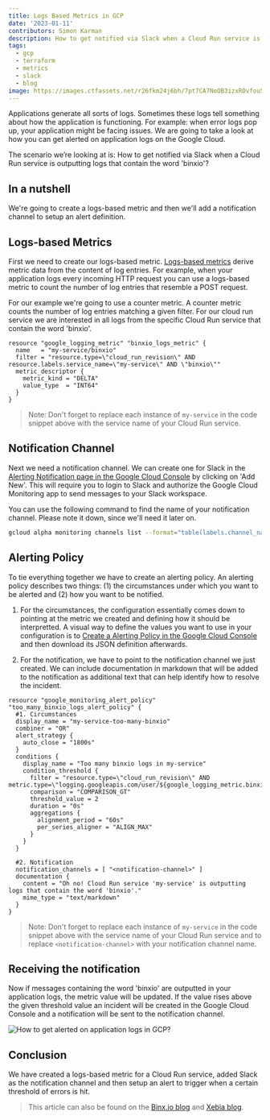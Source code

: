 ```yaml
---
title: Logs Based Metrics in GCP
date: '2023-01-11'
contributors: Simon Karman
description: How to get notified via Slack when a Cloud Run service is outputting logs that contain the word ‘binxio’?
tags:
  - gcp
  - terraform
  - metrics
  - slack
  - blog
image: https://images.ctfassets.net/r26fkm24j6bh/7pt7CA7NoOB3izxROvfou5/5c58ef247d88bf6ae7efef82dbcfeb41/how-to-get-alerted-on-application-logs-in-gcp-notification-1.png
---
```


Applications generate all sorts of logs. Sometimes these logs tell something about how the application is functioning. For example: when error logs pop up, your application might be facing issues. We are going to take a look at how you can get alerted on application logs on the Google Cloud.

The scenario we’re looking at is: How to get notified via Slack when a Cloud Run service is outputting logs that contain the word 'binxio'?

## In a nutshell
We're going to create a logs-based metric and then we'll add a notification channel to setup an alert definition.

## Logs-based Metrics
First we need to create our logs-based metric. [Logs-based metrics](https://cloud.google.com/logging/docs/logs-based-metrics) derive metric data from the content of log entries. For example, when your application logs every incoming HTTP request you can use a logs-based metric to count the number of log entries that resemble a POST request.

For our example we're going to use a counter metric. A counter metric counts the number of log entries matching a given filter. For our cloud run service we are interested in all logs from the specific Cloud Run service that contain the word 'binxio'.

```hcl
resource "google_logging_metric" "binxio_logs_metric" {
  name   = "my-service/binxio"
  filter = "resource.type=\"cloud_run_revision\" AND resource.labels.service_name=\"my-service\" AND \"binxio\""
  metric_descriptor {
    metric_kind = "DELTA"
    value_type  = "INT64"
  }
}
```

> Note: Don't forget to replace each instance of `my-service` in the code snippet above with the service name of your Cloud Run service.

## Notification Channel
Next we need a notification channel. We can create one for Slack in the [Alerting Notification page in the Google Cloud Console](https://console.cloud.google.com/monitoring/alerting/notifications) by clicking on 'Add New'. This will require you to login to Slack and authorize the Google Cloud Monitoring app to send messages to your Slack workspace.

You can use the following command to find the name of your notification channel. Please note it down, since we'll need it later on.

```bash
gcloud alpha monitoring channels list --format="table(labels.channel_name,name)"
```

## Alerting Policy
To tie everything together we have to create an alerting policy. An alerting policy describes two things: (1) the circumstances under which you want to be alerted and (2) how you want to be notified.

1. For the circumstances, the configuration essentially comes down to pointing at the metric we created and defining how it should be interpretted. A visual way to define the values you want to use in your configuration is to [Create a Alerting Policy in the Google Cloud Console](https://console.cloud.google.com/monitoring/alerting/policies/create) and then download its JSON definition afterwards.

2. For the notification, we have to point to the notification channel we just created. We can include documentation in markdown that will be added to the notification as additional text that can help identify how to resolve the incident.

```hcl
resource "google_monitoring_alert_policy" "too_many_binxio_logs_alert_policy" {
  #1. Circumstances
  display_name = "my-service-too-many-binxio"
  combiner = "OR"
  alert_strategy {
    auto_close = "1800s"
  }
  conditions {
    display_name = "Too many binxio logs in my-service"
    condition_threshold {
      filter = "resource.type=\"cloud_run_revision\" AND metric.type=\"logging.googleapis.com/user/${google_logging_metric.binxio_logs_metric.name}\""
      comparison = "COMPARISON_GT"
      threshold_value = 2
      duration = "0s"
      aggregations {
        alignment_period = "60s"
        per_series_aligner = "ALIGN_MAX"
      }
    }
  }

  #2. Notification
  notification_channels = [ "<notification-channel>" ]
  documentation {
    content = "Oh no! Cloud Run service 'my-service' is outputting logs that contain the word 'binxio'."
    mime_type = "text/markdown"
  }
}
```

> Note: Don't forget to replace each instance of `my-service` in the code snippet above with the service name of your Cloud Run service and to replace `<notification-channel>` with your notification channel name.

## Receiving the notification
Now if messages containing the word 'binxio' are outputted in your application logs, the metric value will be updated. If the value rises above the given threshold value an incident will be created in the Google Cloud Console and a notification will be sent to the notification channel.

![How to get alerted on application logs in GCP?](//images.ctfassets.net/r26fkm24j6bh/7pt7CA7NoOB3izxROvfou5/5c58ef247d88bf6ae7efef82dbcfeb41/how-to-get-alerted-on-application-logs-in-gcp-notification-1.png)

## Conclusion
We have created a logs-based metric for a Cloud Run service, added Slack as the notification channel and then setup an alert to trigger when a certain threshold of errors is hit.

> This article can also be found on the [Binx.io blog](https://binx.io/2023/01/11/how-to-get-alerted-on-application-logs-in-gcp/) and [Xebia blog](https://xebia.com/blog/how-to-get-alerted-on-application-logs-in-gcp/).